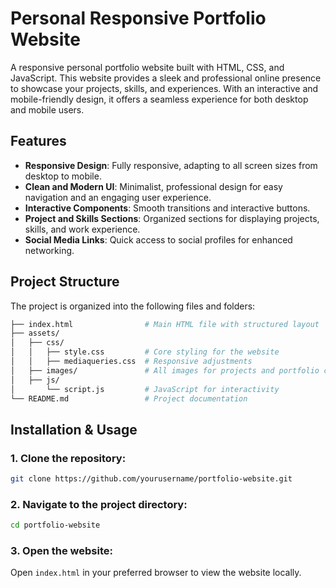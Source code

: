 # Personal Responsive Portfolio Website

A responsive personal portfolio website built with HTML, CSS, and JavaScript. This website provides a sleek and professional online presence to showcase your projects, skills, and experiences. With an interactive and mobile-friendly design, it offers a seamless experience for both desktop and mobile users.

## Features

- **Responsive Design**: Fully responsive, adapting to all screen sizes from desktop to mobile.
- **Clean and Modern UI**: Minimalist, professional design for easy navigation and an engaging user experience.
- **Interactive Components**: Smooth transitions and interactive buttons.
- **Project and Skills Sections**: Organized sections for displaying projects, skills, and work experience.
- **Social Media Links**: Quick access to social profiles for enhanced networking.

## Project Structure

The project is organized into the following files and folders:

```bash
├── index.html                # Main HTML file with structured layout
├── assets/
│   ├── css/
│   │   ├── style.css         # Core styling for the website
│   │   ├── mediaqueries.css  # Responsive adjustments
│   ├── images/               # All images for projects and portfolio content
│   ├── js/
│       └── script.js         # JavaScript for interactivity
└── README.md                 # Project documentation
```

## Installation & Usage

### 1. Clone the repository:

```bash
git clone https://github.com/yourusername/portfolio-website.git
```

### 2. Navigate to the project directory:

```bash
cd portfolio-website
```

### 3. Open the website:

Open `index.html` in your preferred browser to view the website locally.
